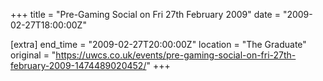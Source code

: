 +++
title = "Pre-Gaming Social on Fri 27th February 2009"
date = "2009-02-27T18:00:00Z"

[extra]
end_time = "2009-02-27T20:00:00Z"
location = "The Graduate"
original = "https://uwcs.co.uk/events/pre-gaming-social-on-fri-27th-february-2009-1474489020452/"
+++



